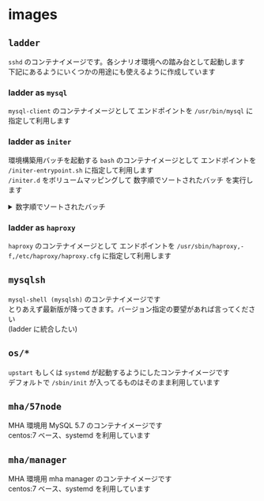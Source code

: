 # images
## `ladder`
`sshd` のコンテナイメージです。各シナリオ環境への踏み台として起動します  
下記にあるようにいくつかの用途にも使えるように作成しています  

### ladder as `mysql`
`mysql-client` のコンテナイメージとして エンドポイントを `/usr/bin/mysql` に指定して利用します

### ladder as `initer`
環境構築用バッチを起動する `bash` のコンテナイメージとして エンドポイントを `/initer-entrypoint.sh` に指定して利用します  
`/initer.d` をボリュームマッピングして 数字順でソートされたバッチ を実行します 

<details>
<summary>数字順でソートされたバッチ</summary>

```sh
$ grep . initer.d/*
initer.d/00.echo.sh:echo "Hello, everyone"
initer.d/10.date.sh:date
initer.d/15.hostname.sh:hostname
initer.d/90.ip.sh:ip a

--エントリーポイント指定して起動
$ docker run --rm -v "./initer.d:/initer.d" --entrypoint /initer-entrypoint.sh initer 
Hello, everyone
Thu May 30 09:44:14 UTC 2024
9af9e47db89f
1: lo: <LOOPBACK,UP,LOWER_UP> mtu 65536 qdisc noqueue state UNKNOWN qlen 1000
    link/loopback 00:00:00:00:00:00 brd 00:00:00:00:00:00
    inet 127.0.0.1/8 scope host lo
       valid_lft forever preferred_lft forever
    inet6 ::1/128 scope host 
       valid_lft forever preferred_lft forever
30: eth0@if31: <BROADCAST,MULTICAST,UP,LOWER_UP,M-DOWN> mtu 1500 qdisc noqueue state UP 
    link/ether 02:42:ac:11:00:02 brd ff:ff:ff:ff:ff:ff
    inet 172.17.0.2/16 brd 172.17.255.255 scope global eth0
       valid_lft forever preferred_lft forever
```
</details>

### ladder as `haproxy`
`haproxy` のコンテナイメージとして エンドポイントを `/usr/sbin/haproxy,-f,/etc/haproxy/haproxy.cfg` に指定して利用します

## `mysqlsh`
`mysql-shell (mysqlsh)` のコンテナイメージです  
とりあえず最新版が降ってきます。バージョン指定の要望があれば言ってください  
(ladder に統合したい)

## `os/*`
`upstart` もしくは `systemd` が起動するようにしたコンテナイメージです  
デフォルトで `/sbin/init` が入ってるものはそのまま利用しています  

## `mha/57node`
MHA 環境用 MySQL 5.7 のコンテナイメージです  
centos:7 ベース、systemd を利用しています

## `mha/manager`
MHA 環境用 mha manager のコンテナイメージです  
centos:7 ベース、systemd を利用しています
